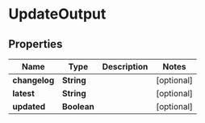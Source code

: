 

# UpdateOutput

## Properties

Name | Type | Description | Notes
------------ | ------------- | ------------- | -------------
**changelog** | **String** |  |  [optional]
**latest** | **String** |  |  [optional]
**updated** | **Boolean** |  |  [optional]



